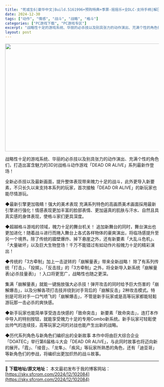 ```yaml
---
title: "死或生6|豪华中文|Build.5161996+预购特典+季票-摇摇乐+全DLC-支持手柄|解压即撸|"
date: 2024-12-30
tags: ["动作", "情感", "战斗", "战略", "格斗"]
categories: ["PC游戏下载", "PC游戏专区"]
excerpt: "战略性十足的游戏系统、华丽的必杀技以及别具张力的动作演出、充满个性的角色们，打造出富含魅力的3D对战格斗动作游戏「DEAD OR ALIVE」系列最新作登场！ 全新必杀技以及最新画面，提升整体表现带来魄力十足的战斗，此外更导入新要素，不只长久以来支持本系列的玩家，首次接触「DEAD OR ALIVE&hellip;"
layout: post
---
```


<img class="aligncenter size-full wp-image-102075" src="https://sky.sfcrom.com/wp-content/uploads/2024/12/2024123008045730.webp" alt="" width="616" height="353" />

战略性十足的游戏系统、华丽的必杀技以及别具张力的动作演出、充满个性的角色们，打造出富含魅力的3D对战格斗动作游戏「DEAD OR ALIVE」系列最新作登场！

全新必杀技以及最新画面，提升整体表现带来魄力十足的战斗，此外更导入新要素，不只长久以来支持本系列的玩家，首次接触「DEAD OR ALIVE」的新玩家也能尽情游玩。

◆最新引擎更加吸睛！强大的美术表现
充满系列特色的高画质美术画面採用最新引擎进行强化！情感表现更加丰富的脸部表情、更加逼真的肌肤与汗水、自然且具真实感的身体表现，使格斗家们更具深度。

◆超越格斗游戏的领域，魄力十足的舞台机关！
追加新舞台的同时，舞台演出也更加进化！随着战斗进行而捲入舞台上各式各样物体的豪爽演出，将临场感提升至另一个境界。除了传统的牆壁爆炸、掉下悬崖之外，还有新要素「大乱斗危机」、「大量破坏」以及巨大生物登场！千万不能错过有如动作片般魄力十足的精彩演出！

◆传统的「3方牵制」加上一击逆转的「崩解量表」带来全新战略！
除了有系列传统「打击」、「投掷」、「反击技」的「3方牵制」之外，将全新导入新系统「崩解量表(必杀技量表)」！入口将更宽广，战略性也随之更深。

集满「崩解量表」就能一键施放强大必杀技！弹开攻击的同时给予巨大伤害的「崩解爆击」，以及分解各项打击技并绕到对手背后的「崩解反击」2种攻击模式。特别是可将对手一口气喷飞的「崩解爆击」，不管是新手玩家或是高等玩家都能轻鬆游玩那一击必杀的爽快感。

◆新手玩家也能简单享受连击快感的「致命突击」
新要素「致命突击」，连打本作中导入的特别按钮，就能享受魄力十足的专用Combo新系统。新手玩家可轻鬆使出帅气的连续技，高等玩家之间的对战也能产生出新的战略。

◆历代系列角色与新角色们编织出的全新故事
本作中将由巨大综合企业「DOATEC」举行第6届格斗大会「DEAD OR ALIVE」，与此同时故事也将迈向新的展开。「霞」、「绫音」、「龙隼」、「疾风」等玩家所熟悉的角色，还有「迪亚哥」等新角色们的参战，将编织出更加炽热的战斗故事。

---
📖 **下载地址/原文地址：** 本文最初发布于我的博客网站：[https://sky.sfcrom.com/2024/12/102084](https://sky.sfcrom.com/2024/12/102084)
